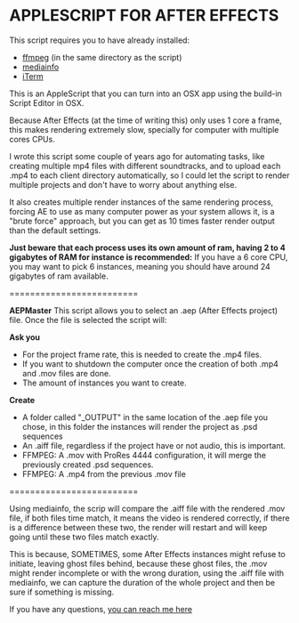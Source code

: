 # APPLESCRIPT FOR AFTER EFFECTS

This script requires you to have already installed:
* [ffmpeg](https://www.ffmpeg.org/download.html) (in the same directory as the script)
* [mediainfo](https://mediaarea.net/es/MediaInfo)
* [iTerm](https://iterm2.com) 

This is an AppleScript that you can turn into an OSX app using the build-in Script Editor in OSX.

Because After Effects (at the time of writing this) only uses 1 core a frame, this makes rendering extremely slow, specially for computer with multiple cores CPUs.

I wrote this script some couple of years ago for automating tasks, like creating multiple mp4 files with different soundtracks, and to upload each .mp4 to each client directory automatically, so I could let the script to render multiple projects and don't have to worry about anything else.

It also creates multiple render instances of the same rendering process, forcing AE to use as many computer power as your system allows it, is a "brute force" approach, but you can get as 10 times faster render output than the default settings.

**Just beware that each process uses its own amount of ram, having 2 to 4 gigabytes of RAM for instance is recommended:**
If you have a 6 core CPU, you may want to pick 6 instances, meaning you should have around 24 gigabytes of ram available.

=========================

**AEPMaster**
This script allows you to select an .aep (After Effects project) file. Once the file is selected the script will:

**Ask you**
* For the project frame rate, this is needed to create the .mp4 files.
* If you want to shutdown the computer once the creation of both .mp4 and .mov files are done.
* The amount of instances you want to create.

**Create**
* A folder called "_OUTPUT" in the same location of the .aep file you chose, in this folder the instances will render the project as .psd sequences
* An .aiff file, regardless if the project have or not audio, this is important.
* FFMPEG: A .mov with ProRes 4444 configuration, it will merge the previously created .psd sequences.
* FFMPEG: A .mp4 from the previous .mov file

=========================

Using mediainfo, the scrip will compare the .aiff file with the rendered .mov file, if both files time match, it means the video is rendered correctly, if there is a difference between these two, the render will restart and will keep going until these two files match exactly.

This is because, SOMETIMES, some After Effects instances might refuse to initiate, leaving ghost files behind, because these ghost files, the .mov might render incomplete or with the wrong duration, using the .aiff file with mediainfo, we can capture the duration of the whole project and then be sure if something is missing.

If you have any questions, [you can reach me here](http://zanate.com.mx/id)

